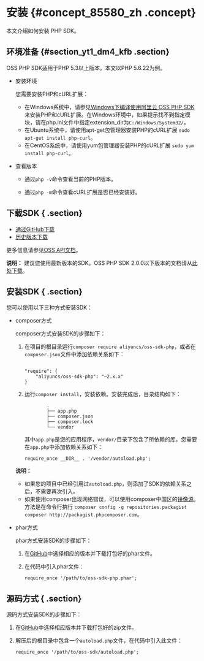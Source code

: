 # 安装 {#concept_85580_zh .concept}

本文介绍如何安装 PHP SDK。

## 环境准备 {#section_yt1_dm4_kfb .section}

OSS PHP SDK适用于PHP 5.3以上版本。本文以PHP 5.6.22为例。

-   安装环境

    您需要安装PHP和cURL扩展：

    -   在Windows系统中，请参见[Windows下编译使用阿里云 OSS PHP SDK](https://yq.aliyun.com/articles/54024)来安装PHP和cURL扩展。在Windows环境中，如果提示找不到指定模块，请在php.ini文件中指定extension\_dir为`C:/Windows/System32/`。
    -   在Ubuntu系统中，请使用apt-get包管理器安装PHP的cURL扩展 `sudo apt-get install php-curl`。
    -   在CentOS系统中，请使用yum包管理器安装PHP的cURL扩展 `sudo yum install php-curl`。
-   查看版本
    -   通过`php -v`命令查看当前的PHP版本。

    -   通过`php -m`命令查看cURL扩展是否已经安装好。


## 下载SDK { .section}

-    [通过GitHub下载](https://github.com/aliyun/aliyun-oss-php-sdk) 
-    [历史版本下载](https://github.com/aliyun/aliyun-oss-php-sdk/releases) 

更多信息请参见[OSS API文档](http://gosspublic.alicdn.com/AliyunPHPSDK/latest/apidocs/index.html)。

**说明：** 建议您使用最新版本的SDK。OSS PHP SDK 2.0.0以下版本的文档请从[此处下载](https://docs-aliyun.cn-hangzhou.oss.aliyun-inc.com/internal/oss/0.0.4/assets/pdf/oss_sdk_php20150819.pdf)。

## 安装SDK { .section}

您可以使用以下三种方式安装SDK：

-   composer方式

    composer方式安装SDK的步骤如下：

    1.  在项目的根目录运行`composer require aliyuncs/oss-sdk-php`，或者在`composer.json`文件中添加依赖关系如下：

        ```language-php
        
        "require": {
            "aliyuncs/oss-sdk-php": "~2.x.x"
        }
        
        ```

    2.  运行`composer install`，安装依赖。安装完成后，目录结构如下：

        ```
        		.
        		├── app.php
        		├── composer.json
        		├── composer.lock
        		└── vendor
        
        ```

        其中`app.php`是您的应用程序，`vendor/`目录下包含了所依赖的库。您需要在`app.php`中添加依赖关系如下：

        ```language-php
        require_once __DIR__ . '/vendor/autoload.php';
        
        ```

    **说明：** 

    -   如果您的项目中已经引用过`autoload.php`，则添加了SDK的依赖关系之后，不需要再次引入。
    -   如果使用composer出现网络错误，可以使用composer中国区的[镜像源](http://pkg.phpcomposer.com/)。方法是在命令行执行 `composer config -g repositories.packagist composer http://packagist.phpcomposer.com`。
-   phar方式

    phar方式安装SDK的步骤如下：

    1.  在[GitHub](https://github.com/aliyun/aliyun-oss-php-sdk/releases)中选择相应的版本并下载打包好的phar文件。
    2.  在代码中引入phar文件：

        ```language-php
        require_once '/path/to/oss-sdk-php.phar';
        
        ```


## 源码方式 { .section}

源码方式安装SDK的步骤如下：

1.  在[GitHub](https://github.com/aliyun/aliyun-oss-php-sdk/releases)中选择相应版本并下载打包好的zip文件。
2.  解压后的根目录中包含一个`autoload.php`文件，在代码中引入此文件：

    ```language-php
    require_once '/path/to/oss-sdk/autoload.php';
    
    ```


